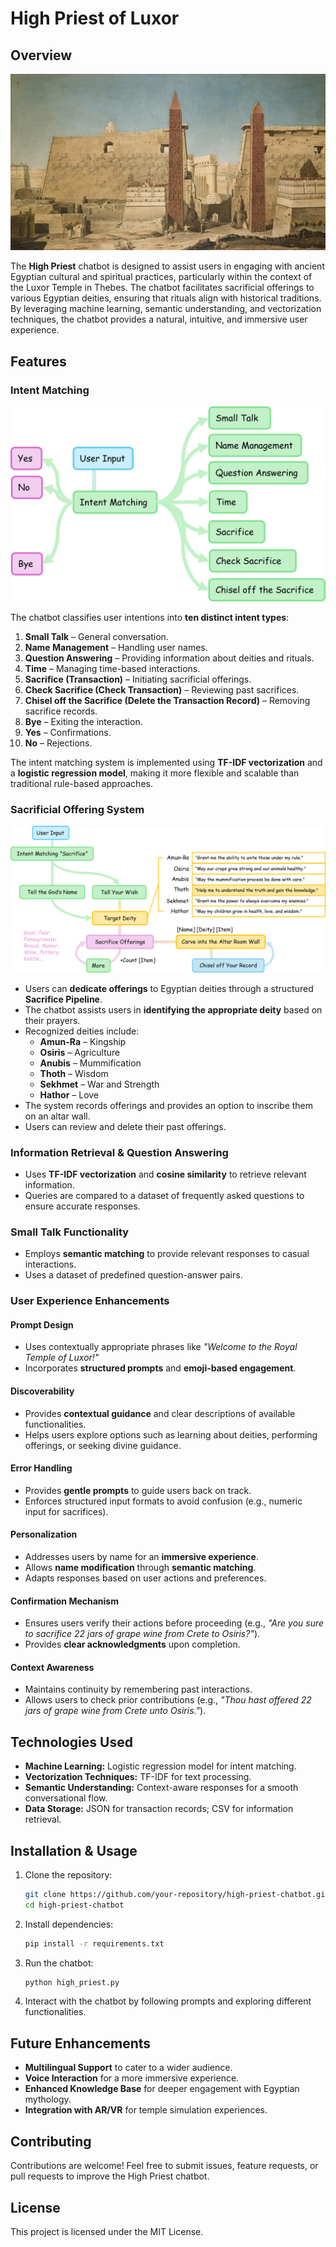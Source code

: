 # High Priest of Luxor

## Overview

![Luxor](Luxor.jpg)


The **High Priest** chatbot is designed to assist users in engaging with ancient Egyptian cultural and spiritual practices, particularly within the context of the Luxor Temple in Thebes. The chatbot facilitates sacrificial offerings to various Egyptian deities, ensuring that rituals align with historical traditions. By leveraging machine learning, semantic understanding, and vectorization techniques, the chatbot provides a natural, intuitive, and immersive user experience.

## Features

### Intent Matching

![Intent Matching](Intent_Matching.png)

The chatbot classifies user intentions into **ten distinct intent types**:

1. **Small Talk** – General conversation.
2. **Name Management** – Handling user names.
3. **Question Answering** – Providing information about deities and rituals.
4. **Time** – Managing time-based interactions.
5. **Sacrifice (Transaction)** – Initiating sacrificial offerings.
6. **Check Sacrifice (Check Transaction)** – Reviewing past sacrifices.
7. **Chisel off the Sacrifice (Delete the Transaction Record)** – Removing sacrifice records.
8. **Bye** – Exiting the interaction.
9. **Yes** – Confirmations.
10. **No** – Rejections.

The intent matching system is implemented using **TF-IDF vectorization** and a **logistic regression model**, making it more flexible and scalable than traditional rule-based approaches.

### Sacrificial Offering System

![Flowchart](Flowchart.png)

- Users can **dedicate offerings** to Egyptian deities through a structured **Sacrifice Pipeline**.
- The chatbot assists users in **identifying the appropriate deity** based on their prayers.
- Recognized deities include:
  - **Amun-Ra** – Kingship
  - **Osiris** – Agriculture
  - **Anubis** – Mummification
  - **Thoth** – Wisdom
  - **Sekhmet** – War and Strength
  - **Hathor** – Love
- The system records offerings and provides an option to inscribe them on an altar wall.
- Users can review and delete their past offerings.

### Information Retrieval & Question Answering

- Uses **TF-IDF vectorization** and **cosine similarity** to retrieve relevant information.
- Queries are compared to a dataset of frequently asked questions to ensure accurate responses.

### Small Talk Functionality

- Employs **semantic matching** to provide relevant responses to casual interactions.
- Uses a dataset of predefined question-answer pairs.

### User Experience Enhancements

#### **Prompt Design**

- Uses contextually appropriate phrases like *"Welcome to the Royal Temple of Luxor!"*
- Incorporates **structured prompts** and **emoji-based engagement**.

#### **Discoverability**

- Provides **contextual guidance** and clear descriptions of available functionalities.
- Helps users explore options such as learning about deities, performing offerings, or seeking divine guidance.

#### **Error Handling**

- Provides **gentle prompts** to guide users back on track.
- Enforces structured input formats to avoid confusion (e.g., numeric input for sacrifices).

#### **Personalization**

- Addresses users by name for an **immersive experience**.
- Allows **name modification** through **semantic matching**.
- Adapts responses based on user actions and preferences.

#### **Confirmation Mechanism**

- Ensures users verify their actions before proceeding (e.g., *"Are you sure to sacrifice 22 jars of grape wine from Crete to Osiris?"*).
- Provides **clear acknowledgments** upon completion.

#### **Context Awareness**

- Maintains continuity by remembering past interactions.
- Allows users to check prior contributions (e.g., *"Thou hast offered 22 jars of grape wine from Crete unto Osiris."*).

## Technologies Used

- **Machine Learning:** Logistic regression model for intent matching.
- **Vectorization Techniques:** TF-IDF for text processing.
- **Semantic Understanding:** Context-aware responses for a smooth conversational flow.
- **Data Storage:** JSON for transaction records; CSV for information retrieval.

## Installation & Usage

1. Clone the repository:
   ```sh
   git clone https://github.com/your-repository/high-priest-chatbot.git
   cd high-priest-chatbot
   ```
2. Install dependencies:
   ```sh
   pip install -r requirements.txt
   ```
3. Run the chatbot:
   ```sh
   python high_priest.py
   ```
4. Interact with the chatbot by following prompts and exploring different functionalities.

## Future Enhancements

- **Multilingual Support** to cater to a wider audience.
- **Voice Interaction** for a more immersive experience.
- **Enhanced Knowledge Base** for deeper engagement with Egyptian mythology.
- **Integration with AR/VR** for temple simulation experiences.

## Contributing

Contributions are welcome! Feel free to submit issues, feature requests, or pull requests to improve the High Priest chatbot.

## License

This project is licensed under the MIT License.
